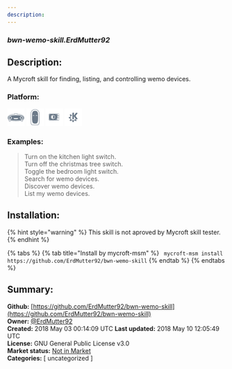 ```yaml
---
description: 
---
```


### _bwn-wemo-skill.ErdMutter92_  
## Description:  
A Mycroft skill for finding, listing, and controlling wemo devices.  
  
  
### Platform:  
 ![Mark I](../.gitbook/assets/mark-1-icon.png)  ![Mark II](../.gitbook/assets/mark-2-icon.png)  ![Picroft](../.gitbook/assets/picroft-icon.png)  ![plasmoid](../.gitbook/assets/kde.png)   
### Examples:  
> Turn on the kitchen light switch.  
> Turn off the christmas tree switch.  
> Toggle the bedroom light switch.  
> Search for wemo devices.  
> Discover wemo devices.  
> List my wemo devices.  
  
## Installation:  
{% hint style="warning" %}
This skill is not aproved by Mycroft skill tester.
{% endhint %}
    
{% tabs %}
{% tab title="Install by mycroft-msm" %}
``` mycroft-msm install https://github.com/ErdMutter92/bwn-wemo-skill```
{% endtab %}
  {% endtabs %}
    
## Summary:  
**Github:** [https://github.com/ErdMutter92/bwn-wemo-skill](https://github.com/ErdMutter92/bwn-wemo-skill)  
**Owner:** [@ErdMutter92](https://github.com/ErdMutter92)  
**Created:** 2018 May 03 00:14:09 UTC  **Last updated:** 2018 May 10 12:05:49 UTC  
**License:** GNU General Public License v3.0  
**Market status:** [Not in Market](https://market.mycroft.ai/skill/)  
**Categories:** [ uncategorized ]   
